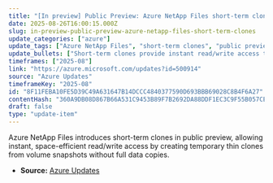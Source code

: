 ```yaml
---
title: "[In preview] Public Preview: Azure NetApp Files short-term clones"
date: 2025-08-26T16:00:15.000Z
slug: in-preview-public-preview-azure-netapp-files-short-term-clones
update_categories: ["azure"]
update_tags: ["Azure NetApp Files", "short-term clones", "public preview", "data snapshots", "storage optimization"]
update_bullets: ["Short-term clones provide instant read/write access to data.", "Clones are created as thin, temporary copies from existing volume snapshots.", "This approach eliminates the need for full data copies, saving storage capacity.", "Feature is currently in public preview.", "Ideal for software development and testing scenarios requiring quick data access."]
timeframes: ["2025-08"]
link: "https://azure.microsoft.com/updates?id=500914"
source: "Azure Updates"
timeframeKey: "2025-08"
id: "8F11FEBA10FE5D39C49A631647B14DCCC4840377590D693BBB69028C8B4F6A27"
contentHash: "360A9DB08D867B66A531C9453B89F7B2692DA88DDF1EC3C9F55B057CE42270A3"
draft: false
type: "update-item"
---
```


Azure NetApp Files introduces short-term clones in public preview, allowing instant, space-efficient read/write access by creating temporary thin clones from volume snapshots without full data copies.

- **Source:** [Azure Updates](https://azure.microsoft.com/updates?id=500914)
